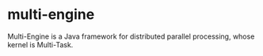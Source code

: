 # multi-engine
Multi-Engine is a Java framework for distributed parallel processing, whose kernel is Multi-Task. 
